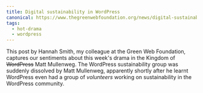 ```yaml
---
title: Digital sustainability in WordPress
canonical: https://www.thegreenwebfoundation.org/news/digital-sustainability-in-wordpress/
tags:
  - hot-drama
  - wordpress
---
```


This post by Hannah Smith, my colleague at the Green Web Foundation, captures our sentiments about this week's drama in the Kingdom of ~~WordPress~~ Matt Mullenweg. The WordPress sustainability group was suddenly dissolved by Matt Mullenweg, apparently shortly after he learnt WordPress even had a group of _volunteers_ working on sustainability in the WordPress community.
